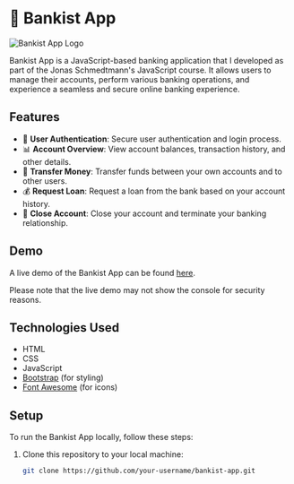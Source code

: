 # 🏦 Bankist App

![Bankist App Logo](link-to-your-logo.png)

Bankist App is a JavaScript-based banking application that I developed as part of the Jonas Schmedtmann's JavaScript course. It allows users to manage their accounts, perform various banking operations, and experience a seamless and secure online banking experience.

## Features

- 🔐 **User Authentication**: Secure user authentication and login process.
- 📊 **Account Overview**: View account balances, transaction history, and other details.
- 💸 **Transfer Money**: Transfer funds between your own accounts and to other users.
- 💰 **Request Loan**: Request a loan from the bank based on your account history.
- 🚪 **Close Account**: Close your account and terminate your banking relationship.

## Demo

A live demo of the Bankist App can be found [here](insert-live-demo-link).

Please note that the live demo may not show the console for security reasons.

## Technologies Used

- HTML
- CSS
- JavaScript
- [Bootstrap](https://getbootstrap.com/) (for styling)
- [Font Awesome](https://fontawesome.com/) (for icons)

## Setup

To run the Bankist App locally, follow these steps:

1. Clone this repository to your local machine:

   ```bash
   git clone https://github.com/your-username/bankist-app.git
